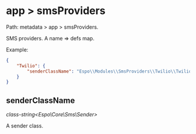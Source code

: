# app > smsProviders

Path: metadata > app > smsProviders.

SMS providers. A name => defs map.

Example:

```json
{
    "Twilio": {
        "senderClassName": "Espo\\Modules\\SmsProviders\\Twilio\\TwilioSender"
    }
}
```

## senderClassName

*class-string<Espo\Core\Sms\Sender\>*

A sender class.
